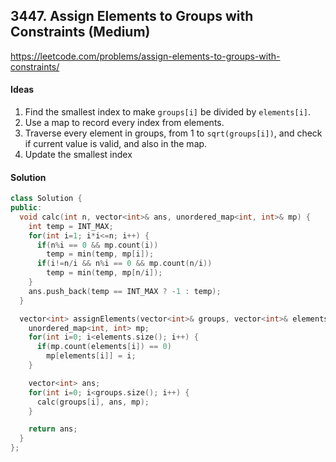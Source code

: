 ## 3447. Assign Elements to Groups with Constraints (Medium)


https://leetcode.com/problems/assign-elements-to-groups-with-constraints/


#### Ideas
1. Find the smallest index to make `groups[i]` be divided by `elements[i]`.
2. Use a map to record every index from elements.
3. Traverse every element in groups, from 1 to `sqrt(groups[i])`, and check if current value is valid, and also in the map.
4. Update the smallest index 

#### Solution
```C++
class Solution {
public:
  void calc(int n, vector<int>& ans, unordered_map<int, int>& mp) {
    int temp = INT_MAX;
    for(int i=1; i*i<=n; i++) {
      if(n%i == 0 && mp.count(i))
        temp = min(temp, mp[i]);
      if(i!=n/i && n%i == 0 && mp.count(n/i))
        temp = min(temp, mp[n/i]);
    }
    ans.push_back(temp == INT_MAX ? -1 : temp);
  }

  vector<int> assignElements(vector<int>& groups, vector<int>& elements) {
    unordered_map<int, int> mp;
    for(int i=0; i<elements.size(); i++) {
      if(mp.count(elements[i]) == 0)
        mp[elements[i]] = i;
    }

    vector<int> ans;
    for(int i=0; i<groups.size(); i++) {
      calc(groups[i], ans, mp);
    }

    return ans;
  }
};
```